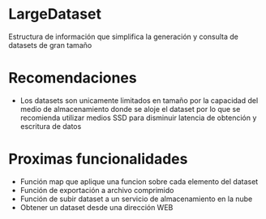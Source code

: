# LargeDataset
Estructura de información que simplifica la generación y consulta de datasets de gran tamaño

# Recomendaciones
- Los datasets son unicamente limitados en tamaño por la capacidad del medio de almacenamiento donde se aloje el dataset por lo que se recomienda utilizar medios SSD para disminuir latencia de obtención y escritura de datos

# Proximas funcionalidades
- Función map que aplique una funcion sobre cada elemento del dataset
- Función de exportación a archivo comprimido
- Función de subir dataset a un servicio de almacenamiento en la nube
- Obtener un dataset desde una dirección WEB
